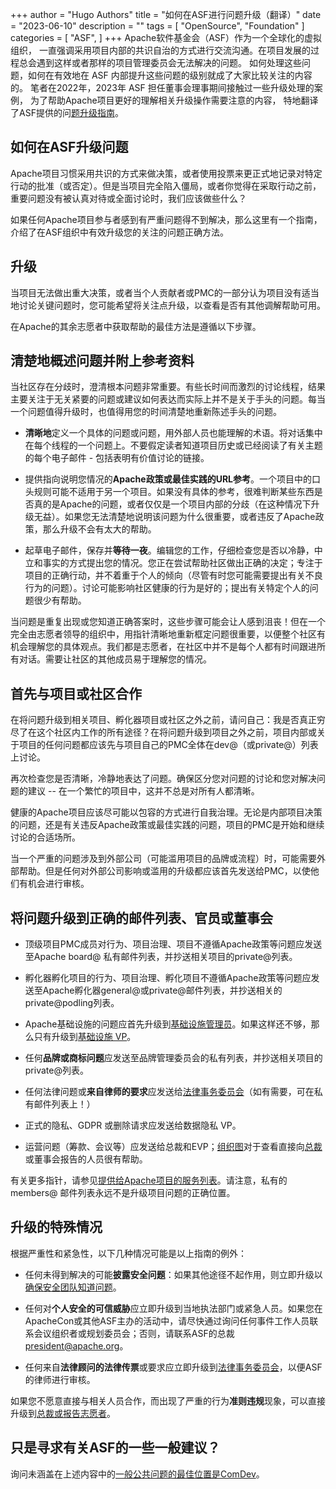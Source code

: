 +++
author = "Hugo Authors"
title = "如何在ASF进行问题升级（翻译）"
date = "2023-06-10"
description = ""
tags = [
    "OpenSource",
    "Foundation" 
]
categories = [
    "ASF",
]
+++
Apache软件基金会（ASF）作为一个全球化的虚拟组织， 一直强调采用项目内部的共识自治的方式进行交流沟通。在项目发展的过程总会遇到这样或者那样的项目管理委员会无法解决的问题。 如何处理这些问题，如何在有效地在 ASF 内部提升这些问题的级别就成了大家比较关注的内容的。 笔者在2022年，2023年 ASF 担任董事会理事期间接触过一些升级处理的案例， 为了帮助Apache项目更好的理解相关升级操作需要注意的内容， 特地翻译了ASF提供的问[题升级指南](https://apache.org/board/escalation)。

## 如何在ASF升级问题

Apache项目习惯采用共识的方式来做决策，或者使用投票来更正式地记录对特定行动的批准（或否定）。但是当项目完全陷入僵局，或者你觉得在采取行动之前，重要问题没有被认真对待或全面讨论时，我们应该做些什么？

如果任何Apache项目参与者感到有严重问题得不到解决，那么这里有一个指南，介绍了在ASF组织中有效升级您的关注的问题正确方法。

## 升级

当项目无法做出重大决策，或者当个人贡献者或PMC的一部分认为项目没有适当地讨论关键问题时，您可能希望将关注点升级，以查看是否有其他调解帮助可用。

在Apache的其余志愿者中获取帮助的最佳方法是遵循以下步骤。

## 清楚地概述问题并附上参考资料

当社区存在分歧时，澄清根本问题非常重要。有些长时间而激烈的讨论线程，结果主要关注于无关紧要的问题或建议如何表达而实际上并不是关于手头的问题。每当一个问题值得升级时，也值得用您的时间清楚地重新陈述手头的问题。

* **清晰地**定义一个具体的问题或问题，用外部人员也能理解的术语。将对话集中在每个线程的一个问题上。不要假定读者知道项目历史或已经阅读了有关主题的每个电子邮件 - 包括表明有价值讨论的链接。

* 提供指向说明您情况的**Apache政策或最佳实践的URL参考**。一个项目中的口头规则可能不适用于另一个项目。如果没有具体的参考，很难判断某些东西是否真的是Apache的问题，或者仅仅是一个项目内部的分歧（在这种情况下升级无益）。如果您无法清楚地说明该问题为什么很重要，或者违反了Apache政策，那么升级不会有太大的帮助。

* 起草电子邮件，保存并**等待一夜**。编辑您的工作，仔细检查您是否以冷静，中立和事实的方式提出您的情况。您正在尝试帮助社区做出正确的决定；专注于项目的正确行动，并不着重于个人的倾向（尽管有时您可能需要提出有关不良行为的问题）。讨论可能影响社区健康的行为是好的；提出有关特定个人的问题很少有帮助。

当问题是重复出现或您知道正确答案时，这些步骤可能会让人感到沮丧！但在一个完全由志愿者领导的组织中，用指针清晰地重新框定问题很重要，以便整个社区有机会理解您的具体观点。我们都是志愿者，在社区中并不是每个人都有时间跟进所有对话。需要让社区的其他成员易于理解您的情况。

## 首先与项目或社区合作

在将问题升级到相关项目、孵化器项目或社区之外之前，请问自己：我是否真正穷尽了在这个社区内工作的所有途径？在将问题升级到项目之外之前，项目内部或关于项目的任何问题都应该先与项目自己的PMC全体在dev@（或private@）列表上讨论。

再次检查您是否清晰，冷静地表达了问题。确保区分您对问题的讨论和您对解决问题的建议 -- 在一个繁忙的项目中，这并不总是对所有人都清晰。

健康的Apache项目应该尽可能以包容的方式进行自我治理。无论是内部项目决策的问题，还是有关违反Apache政策或最佳实践的问题，项目的PMC是开始和继续讨论的合适场所。

当一个严重的问题涉及到外部公司（可能滥用项目的品牌或流程）时，可能需要外部帮助。但是任何对外部公司影响或滥用的升级都应该首先发送给PMC，以使他们有机会进行审核。

## 将问题升级到正确的邮件列表、官员或董事会

* 顶级项目PMC成员对行为、项目治理、项目不遵循Apache政策等问题应发送至Apache board@ 私有邮件列表，并抄送相关项目的private@列表。

* 孵化器孵化项目的行为、项目治理、孵化项目不遵循Apache政策等问题应发送至Apache孵化器general@或private@邮件列表，并抄送相关的private@podling列表。

* Apache基础设施的问题应首先升级到[基础设施管理员](https://whimsy.apache.org/roster/orgchart/infra-admin)。如果这样还不够，那么只有升级到[基础设施 VP](https://whimsy.apache.org/roster/orgchart/vp-infra)。

* 任何**品牌或商标问题**应发送至品牌管理委员会的私有列表，并抄送相关项目的private@列表。

* 任何法律问题或**来自律师的要求**应发送给[法律事务委员会](https://whimsy.apache.org/roster/orgchart/vp-legal)（如有需要，可在私有邮件列表上！）

* 正式的隐私、GDPR 或删除请求应发送给数据隐私 VP。

* 运营问题（筹款、会议等）应发送给总裁和EVP；[组织图](https://whimsy.apache.org/roster/orgchart/)对于查看直接向[总裁](https://whimsy.apache.org/roster/orgchart/president)或董事会报告的人员很有帮助。

有关更多指针，请参见[提供给Apache项目的服务列表](https://www.apache.org/board/services)。请注意，私有的 members@ 邮件列表永远不是升级项目问题的正确位置。

## 升级的特殊情况

根据严重性和紧急性，以下几种情况可能是以上指南的例外：

* 任何未得到解决的可能**披露安全问题**：如果其他途径不起作用，则立即升级以[确保安全团队知道问题](https://www.apache.org/security/)。

* 任何对**个人安全的可信威胁**应立即升级到当地执法部门或紧急人员。如果您在ApacheCon或其他ASF主办的活动中，请尽快通过询问任何事件工作人员联系会议组织者或规划委员会；否则，请联系ASF的总裁<president@apache.org>。

* 任何来自**法律顾问的法律传票**或要求应立即升级到[法律事务委员会](https://whimsy.apache.org/roster/orgchart/vp-legal)，以便ASF的律师进行审核。

如果您不愿意直接与相关人员合作，而出现了严重的行为**准则违规**现象，可以直接升级到[总裁或报告志愿者](https://www.apache.org/foundation/policies/conduct.html)。

## 只是寻求有关ASF的一些一般建议？

询问未涵盖在上述内容中的[一般公共问题的最佳位置是ComDev](https://community.apache.org/lists.html)。
